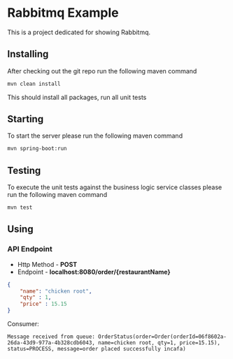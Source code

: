 # Rabbitmq Example

This is a project dedicated for showing Rabbitmq.



## Installing

After checking out the git repo run the following maven command

```bash
mvn clean install
```

This should install all packages, run all unit tests

## Starting

To start the server please run the following maven command

```bash
mvn spring-boot:run
```


## Testing

To execute the unit tests against the business logic service classes please run the following maven command

```bash
mvn test
```



## Using

### API Endpoint

* Http Method - **POST**
* Endpoint - **localhost:8080/order/{restaurantName}**



``` json
{
    "name": "chicken root",
    "qty" : 1,
    "price" : 15.15
}
```

Consumer:

```text
Message received from queue: OrderStatus(order=Order(orderId=06f8602a-26da-43d9-977a-4b328cdb6043, name=chicken root, qty=1, price=15.15), status=PROCESS, message=order placed successfully incafa)

```
